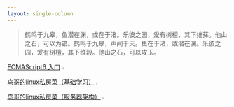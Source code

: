 ```yaml
---
layout: single-column
---
```




> 鹤鸣于九皋，鱼潜在渊，或在于渚。乐彼之园，爰有树檀，其下维萚。他山之石，可以为错。鹤鸣于九皋，声闻于天。鱼在于渚，或潜在渊。乐彼之园，爰有树檀，其下维榖。他山之石，可以攻玉。                                





[ECMAScript6 入门](https://es6.ruanyifeng.com/)
<img src="https://res.cloudinary.com/haishengbai/image/upload/v1567778414/hexo/blog/es6-primer.jpg" style="margin-left:0px;zoom:28%;" />


[鸟哥的linux私房菜（基础学习）](http://shouce.jb51.net/vbird-linux-basic-4/)
<img src="https://res.cloudinary.com/haishengbai/image/upload/v1567786048/hexo/blog/ng-linux-1.jpg" style="margin-left:0px;zoom:20%;" />


[鸟哥的linux私房菜（服务器架构）](http://shouce.jb51.net/vbird-linux-server-3/)
<img src="https://res.cloudinary.com/haishengbai/image/upload/v1567786056/hexo/blog/ng-linux-2.jpg" style="margin-left:0px;zoom:20%;" />
